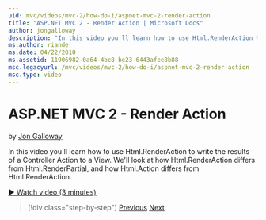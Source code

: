 ```yaml
---
uid: mvc/videos/mvc-2/how-do-i/aspnet-mvc-2-render-action
title: "ASP.NET MVC 2 - Render Action | Microsoft Docs"
author: jongalloway
description: "In this video you'll learn how to use Html.RenderAction to write the results of a Controller Action to a View. We'll look at how Html.RenderAction differs fr..."
ms.author: riande
ms.date: 04/22/2010
ms.assetid: 11906982-0a64-4bc8-be23-6443afee8b88
msc.legacyurl: /mvc/videos/mvc-2/how-do-i/aspnet-mvc-2-render-action
msc.type: video
---
```

# ASP.NET MVC 2 - Render Action

by [Jon Galloway](https://github.com/jongalloway)

In this video you'll learn how to use Html.RenderAction to write the results of a Controller Action to a View. We'll look at how Html.RenderAction differs from Html.RenderPartial, and how Html.Action differs from Html.RenderAction.

[&#9654; Watch video (3 minutes)](https://channel9.msdn.com/Blogs/ASP-NET-Site-Videos/aspnet-mvc-2-render-action)

> [!div class="step-by-step"]
> [Previous](aspnet-mvc-2-areas.md)
> [Next](5-minute-introduction-to-aspnet-mvc.md)
